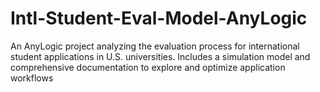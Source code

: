 # Intl-Student-Eval-Model-AnyLogic
An AnyLogic project analyzing the evaluation process for international student applications in U.S. universities. Includes a simulation model and comprehensive documentation to explore and optimize application workflows

